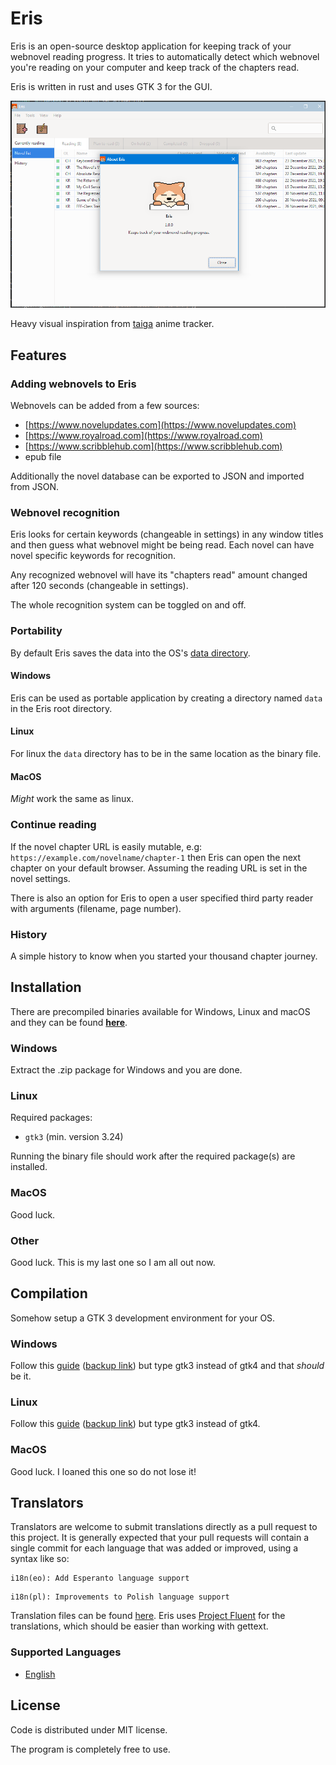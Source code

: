 # Eris
Eris is an open-source desktop application for keeping track of your webnovel reading progress.
It tries to automatically detect which webnovel you're reading on your computer and 
keep track of the chapters read.

Eris is written in rust and uses GTK 3 for the GUI.

![Eris preview image](preview.png)

Heavy visual inspiration from [taiga](https://github.com/erengy/taiga) anime tracker.


## Features
### Adding webnovels to Eris
Webnovels can be added from a few sources:
- [https://www.novelupdates.com](https://www.novelupdates.com)
- [https://www.royalroad.com](https://www.royalroad.com)
- [https://www.scribblehub.com](https://www.scribblehub.com)
- epub file

Additionally the novel database can be exported to JSON and imported from JSON.

### Webnovel recognition
Eris looks for certain keywords (changeable in settings) in any window titles and then
guess what webnovel might be being read. Each novel can have novel specific keywords for recognition.

Any recognized webnovel will have its "chapters read" amount changed after 120 seconds (changeable in settings).

The whole recognition system can be toggled on and off.

### Portability
By default Eris saves the data into the OS's [data directory](https://docs.rs/dirs/4.0.0/dirs/fn.data_dir.html).

#### Windows
Eris can be used as portable application by creating a directory named `data` in the Eris root directory.

#### Linux
For linux the `data` directory has to be in the same location as the binary file.

#### MacOS
_Might_ work the same as linux.


### Continue reading
If the novel chapter URL is easily mutable, e.g: `https://example.com/novelname/chapter-1`
then Eris can open the next chapter on your default browser. Assuming the reading URL is set in the novel settings.

There is also an option for Eris to open a user specified third party reader with arguments
(filename, page number).

### History
A simple history to know when you started your thousand chapter journey.


## Installation
There are precompiled binaries available for Windows, Linux and macOS and they can be found [**here**](https://github.com/Temeez/eris/releases/).

### Windows
Extract the .zip package for Windows and you are done.

### Linux
Required packages:
- `gtk3` (min. version 3.24)

Running the binary file should work after the required package(s) are installed.

### MacOS
Good luck.

### Other
Good luck. This is my last one so I am all out now.


## Compilation
Somehow setup a GTK 3 development environment for your OS.

### Windows
Follow this [guide](https://gtk-rs.org/gtk4-rs/stable/latest/book/installation_windows.html#gnu-toolchain) ([backup link](https://web.archive.org/web/20211114081841/https://gtk-rs.org/gtk4-rs/stable/latest/book/installation_windows.html#gnu-toolchain)) but type gtk3 instead of gtk4 and that _should_ be it.

### Linux
Follow this [guide](https://gtk-rs.org/gtk4-rs/stable/latest/book/installation_linux.html#host) ([backup link](https://web.archive.org/web/20220101103845/https://gtk-rs.org/gtk4-rs/stable/latest/book/installation_linux.html#host)) but type gtk3 instead of gtk4.

### MacOS
Good luck. I loaned this one so do not lose it!


## Translators
Translators are welcome to submit translations directly as a pull request to this project. It is generally expected that your pull requests will contain a single commit for each language that was added or improved, using a syntax like so:

```
i18n(eo): Add Esperanto language support
```

```
i18n(pl): Improvements to Polish language support
```

Translation files can be found [here](./i18n/). Eris uses [Project Fluent](https://projectfluent.org) for the translations, which should be easier than working with gettext.

### Supported Languages
- [English](./i18n/en/)


## License
Code is distributed under MIT license.

The program is completely free to use.